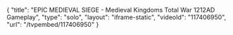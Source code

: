 {
    "title": "EPIC MEDIEVAL SIEGE - Medieval Kingdoms Total War 1212AD Gameplay",
    "type": "solo",
    "layout": "iframe-static",
    "videoId": "117406950",
    "url": "\/tvpembed\/117406950"
}